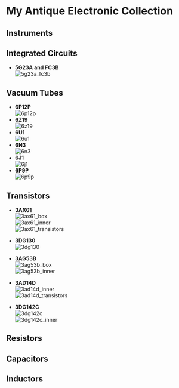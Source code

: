 # My Antique Electronic Collection

## Instruments

## Integrated Circuits
+ **5G23A and FC3B**   
![5g23a_fc3b](img/5g23a_fc3b.jpg) 

## Vacuum Tubes
+ **6P12P**   
![6p12p](img/6p12p.jpg)   
+ **6Z19**   
![6z19](img/6z19.jpg)   
+ **6U1**   
![6u1](img/6u1.jpg)   
+ **6N3**   
![6n3](img/6n3.jpg)   
+ **6J1**   
![6j1](img/6j1.jpg)   
+ **6P9P**   
![6p9p](img/6p9p.jpg)   

## Transistors
+ **3AX61**   
![3ax61_box](img/3ax61_box.jpg)   
![3ax61_inner](img/3ax61_inner.jpg)   
![3ax61_transistors](img/3ax61_transistors.jpg)   

+ **3DG130**   
![3dg130](img/3dg130.jpg)   

+ **3AG53B**   
![3ag53b_box](img/3ag53b_box.jpg)   
![3ag53b_inner](img/3ag53b_inner.jpg)    

+ **3AD14D**   
![3ad14d_inner](img/3ad14d_inner.jpg)   
![3ad14d_transistors](img/3ad14d_transistors.jpg)   

+ **3DG142C**   
![3dg142c](img/3dg142c.jpg)   
![3dg142c_inner](img/3dg142c_inner.jpg)   

## Resistors

## Capacitors

## Inductors
